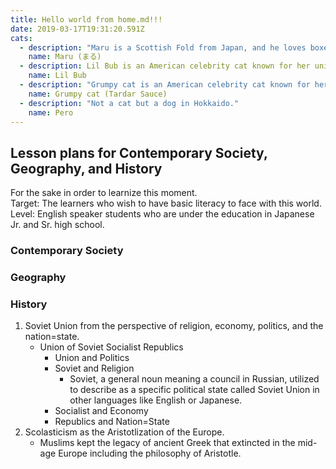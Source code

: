 ```yaml
---
title: Hello world from home.md!!!
date: 2019-03-17T19:31:20.591Z
cats:
  - description: "Maru is a Scottish Fold from Japan, and he loves boxes."
    name: Maru (まる)
  - description: Lil Bub is an American celebrity cat known for her unique appearance.
    name: Lil Bub
  - description: "Grumpy cat is an American celebrity cat known for her grumpy appearance."
    name: Grumpy cat (Tardar Sauce)
  - description: "Not a cat but a dog in Hokkaido."
    name: Pero
---
```


## Lesson plans for Contemporary Society, Geography, and History

For the sake in order to learnize this moment.  
Target: The learners who wish to have basic literacy to face with this world.  
Level: English speaker students who are under the education in Japanese Jr. and Sr. high school.

### Contemporary Society

### Geography

### History

1. Soviet Union from the perspective of religion, economy, politics, and the nation=state.
   - Union of Soviet Socialist Republics
     - Union and Politics
     - Soviet and Religion
       - Soviet, a general noun meaning a council in Russian, utilized to describe as a specific political state called Soviet Union in other languages like English or Japanese.
     - Socialist and Economy
     - Republics and Nation=State
1. Scolasticism as the Aristotlization of the Europe.
   - Muslims kept the legacy of ancient Greek that extincted in the mid-age Europe including the philosophy of Aristotle.
